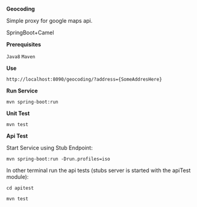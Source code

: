 **Geocoding**

Simple proxy for google maps api.

SpringBoot+Camel


**Prerequisites**

`Java8`
`Maven`

**Use**

`http://localhost:8090/geocoding/?address={SomeAddresHere}`

**Run Service**

`mvn spring-boot:run `

**Unit Test**

`mvn test`

**Api Test**

Start Service using Stub Endpoint: 

`mvn spring-boot:run -Drun.profiles=iso`

In other terminal run the api tests (stubs server is started with the apiTest module):

`cd apitest`

 `mvn test`
